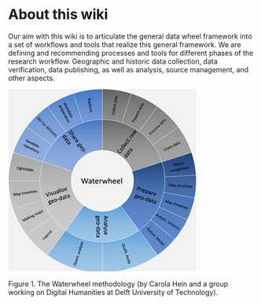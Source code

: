 # About this wiki
Our aim with this wiki is to articulate the general data wheel framework into a set of workflows and tools that realize this general framework. We are defining and recommending processes and tools for different phases of the research workflow. Geographic and historic data collection, data verification, data publishing, as well as analysis, source management, and other aspects.

![image](uploads/a179c4bf6a42c51e87eabbda378b1708/image.png)

Figure 1. The Waterwheel methodology (by Carola Hein and a group working on Digital Humanities at Delft University of Technology).